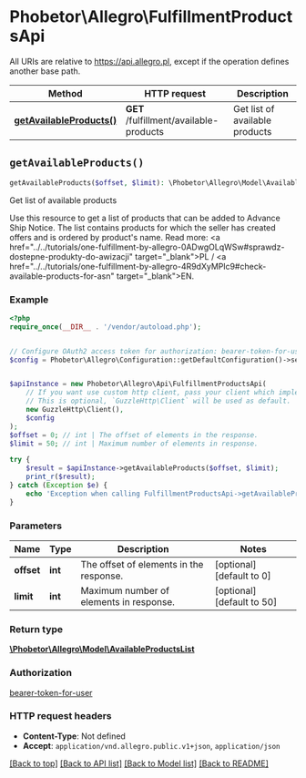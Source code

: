 # Phobetor\Allegro\FulfillmentProductsApi

All URIs are relative to https://api.allegro.pl, except if the operation defines another base path.

| Method | HTTP request | Description |
| ------------- | ------------- | ------------- |
| [**getAvailableProducts()**](FulfillmentProductsApi.md#getAvailableProducts) | **GET** /fulfillment/available-products | Get list of available products |


## `getAvailableProducts()`

```php
getAvailableProducts($offset, $limit): \Phobetor\Allegro\Model\AvailableProductsList
```

Get list of available products

Use this resource to get a list of products that can be added to Advance Ship Notice. The list contains products for which the seller has created offers and is ordered by product's name. Read more: <a href=\"../../tutorials/one-fulfillment-by-allegro-0ADwgOLqWSw#sprawdz-dostepne-produkty-do-awizacji\" target=\"_blank\">PL</a> / <a href=\"../../tutorials/one-fulfillment-by-allegro-4R9dXyMPlc9#check-available-products-for-asn\" target=\"_blank\">EN</a>.

### Example

```php
<?php
require_once(__DIR__ . '/vendor/autoload.php');


// Configure OAuth2 access token for authorization: bearer-token-for-user
$config = Phobetor\Allegro\Configuration::getDefaultConfiguration()->setAccessToken('YOUR_ACCESS_TOKEN');


$apiInstance = new Phobetor\Allegro\Api\FulfillmentProductsApi(
    // If you want use custom http client, pass your client which implements `GuzzleHttp\ClientInterface`.
    // This is optional, `GuzzleHttp\Client` will be used as default.
    new GuzzleHttp\Client(),
    $config
);
$offset = 0; // int | The offset of elements in the response.
$limit = 50; // int | Maximum number of elements in response.

try {
    $result = $apiInstance->getAvailableProducts($offset, $limit);
    print_r($result);
} catch (Exception $e) {
    echo 'Exception when calling FulfillmentProductsApi->getAvailableProducts: ', $e->getMessage(), PHP_EOL;
}
```

### Parameters

| Name | Type | Description  | Notes |
| ------------- | ------------- | ------------- | ------------- |
| **offset** | **int**| The offset of elements in the response. | [optional] [default to 0] |
| **limit** | **int**| Maximum number of elements in response. | [optional] [default to 50] |

### Return type

[**\Phobetor\Allegro\Model\AvailableProductsList**](../Model/AvailableProductsList.md)

### Authorization

[bearer-token-for-user](../../README.md#bearer-token-for-user)

### HTTP request headers

- **Content-Type**: Not defined
- **Accept**: `application/vnd.allegro.public.v1+json`, `application/json`

[[Back to top]](#) [[Back to API list]](../../README.md#endpoints)
[[Back to Model list]](../../README.md#models)
[[Back to README]](../../README.md)
